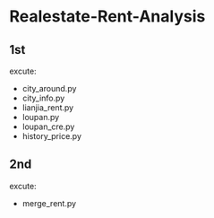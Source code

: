# Realestate-Rent-Analysis

## 1st
excute: 
  * city_around.py
  * city_info.py
  * lianjia_rent.py
  * loupan.py
  * loupan_cre.py
  * history_price.py
## 2nd
excute: 
  * merge_rent.py
